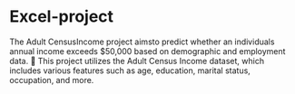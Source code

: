 # Excel-project

The Adult CensusIncome project aimsto predict whether an individuals annual income exceeds $50,000 based on 
demographic and employment data. 
 This project utilizes the Adult Census Income dataset, which includes various features such as age, education, 
marital status, occupation, and more.
